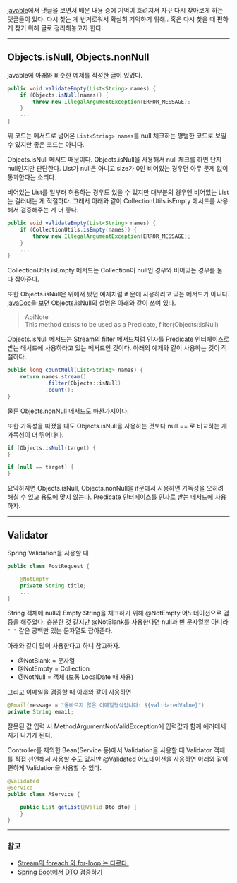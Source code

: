[javable](https://woowacourse.github.io/javable/)에서 댓글을 보면서 배운 내용 중에 기억이 흐려져서 자꾸 다시 찾아보게 하는 댓글들이 있다. 다시 찾는 게 번거로워서 확실히 기억하기 위해.. 혹은 다시 찾을 때 편하게 찾기 위해 글로 정리해놓고자 한다.

---

## Objects.isNull, Objects.nonNull

javable에 아래와 비슷한 예제를 작성한 글이 있었다.

```java
public void validateEmpty(List<String> names) {
    if (Objects.isNull(names)) {
        throw new IllegalArgumentException(ERROR_MESSAGE);
    }
    ...
}
```

위 코드는 메서드로 넘어온 `List<String> names`를 null 체크하는 평범한 코드로 보일 수 있지만 좋은 코드는 아니다.

Objects.isNull 메서드 때문이다. Objects.isNull을 사용해서 null 체크를 하면 단지 null인지만 판단한다. List가 null은 아니고 size가 0인 비어있는 경우면 아무 문제 없이 통과한다는 소리다.

비어있는 List를 일부러 허용하는 경우도 있을 수 있지만 대부분의 경우엔 비어있는 List는 걸러내는 게 적절하다. 그래서 아래와 같이 CollectionUtils.isEmpty 메서드를 사용해서 검증해주는 게 더 좋다.

```java
public void validateEmpty(List<String> names) {
    if (CollectionUtils.isEmpty(names)) {
        throw new IllegalArgumentException(ERROR_MESSAGE);
    }
    ...
}
```

CollectionUtils.isEmpty 메서드는 Collection이 null인 경우와 비어있는 경우를 둘 다 잡아준다.

또한 Objects.isNull은 위에서 봤던 예제처럼 if 문에 사용하라고 있는 메서드가 아니다. [javaDoc](https://docs.oracle.com/javase/8/docs/api/java/util/Objects.html)을 보면 Objects.isNull의 설명은 아래와 같이 쓰여 있다.

> ApiNote  
> This method exists to be used as a Predicate, filter(Objects::isNull)

Objects.isNull 메서드는 Stream의 filter 메서드처럼 인자를 Predicate 인터페이스로 받는 메서드에 사용하라고 있는 메서드인 것이다. 아래의 예제와 같이 사용하는 것이 적절하다.

```java
public long countNull(List<String> names) {
    return names.stream()
            .filter(Objects::isNull)
            .count();
}
```

물론 Objects.nonNull 메서드도 마찬가지이다.

또한 가독성을 따졌을 때도 Objects.isNull을 사용하는 것보다 null == 로 비교하는 게 가독성이 더 뛰어나다.

```java
if (Objects.isNull(target) {  
}

if (null == target) {  
}  
```

요약하자면 Objects.isNull, Objects.nonNull을 if문에서 사용하면 가독성을 오히려 해칠 수 있고 용도에 맞지 않는다. Predicate 인터페이스를 인자로 받는 메서드에 사용하자.

---

## Validator

Spring Validation을 사용할 때

```java
public class PostRequest {

    @NotEmpty
    private String title;
    ...
}
```

String 객체에 null과 Empty String을 체크하기 위해 @NotEmpty 어노테이션으로 검증을 해주었다. 충분한 것 같지만 @NotBlank를 사용한다면 null과 빈 문자열뿐 아니라 `" "` 같은 공백만 있는 문자열도 잡아준다.

아래와 같이 많이 사용한다고 하니 참고하자.

-   @NotBlank = 문자열
-   @NotEmpty = Collection
-   @NotNull = 객체 (보통 LocalDate 때 사용)

그리고 이메일을 검증할 때 아래와 같이 사용하면

```java
@Email(message = "올바르지 않은 이메일형식입니다: ${validatedValue}")
private String email;
```

잘못된 값 입력 시 MethodArgumentNotValidException에 입력값과 함께 에러메세지가 나가게 된다.

Controller를 제외한 Bean(Service 등)에서 Validation을 사용할 때 Validator 객체를 직접 선언해서 사용할 수도 있지만 @Validated 어노테이션을 사용하면 아래와 같이 편하게 Validation을 사용할 수 있다.

```java
@Validated  
@Service  
public class AService {

    public List getList(@Valid Dto dto) {  
    }
}
```

---

### 참고

-   [Stream의 foreach 와 for-loop 는 다르다.](https://woowacourse.github.io/javable/2020-05-14/foreach-vs-forloop)
-   [Spring Boot에서 DTO 검증하기](https://woowacourse.github.io/javable/2020-09-20/validation-in-spring-boot)